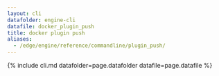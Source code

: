 ```yaml
---
layout: cli
datafolder: engine-cli
datafile: docker_plugin_push
title: docker plugin push
aliases:
  - /edge/engine/reference/commandline/plugin_push/
---
```

<!--
This page is automatically generated from Docker's source code. If you want to
suggest a change to the text that appears here, open a ticket or pull request
in the source repository on GitHub:

https://github.com/docker/cli
-->
{% include cli.md datafolder=page.datafolder datafile=page.datafile %}
